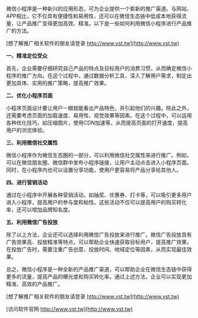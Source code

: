 微信小程序是一种新兴的应用形态，可为企业提供一个崭新的推广渠道。与网站、APP相比，它不仅具有便捷性和易用性，还可以在微信生态链中低成本地获得流量，让产品推广变得更加高效、精准。以下是一些如何利用微信小程序进行产品推广的方法。

[想了解推广相关软件的朋友请登录 http://www.vst.tw](http://www.vst.tw)

**一、精准定位受众**

首先，企业需要仔细研究自己产品的特点及目标用户的消费习惯，从而确定微信小程序的推广方向。在这个过程中，通过数据分析工具，深入了解用户需求，制定出更加具体、实用的推广策略，提高推广效果。

**二、优化小程序页面**

小程序页面设计要让用户一眼就能看出产品特色，并引起他们的兴趣。除此之外，还需要考虑页面的加载速度、易用性、视觉效果等因素。在这个过程中，可以运用各种优化技巧，如压缩图片，使用CDN加速等，从而提高页面的打开速度，提高用户的浏览体验。

**三、利用微信社交属性**

微信小程序作为微信生态圈的一部分，可以利用微信社交属性来进行推广。例如，可以在微信朋友圈、微信群中发布小程序链接，让用户主动点击进入小程序页面。同时，在小程序内也可以设置分享功能，使用户更容易将产品分享给其他人。

**四、进行营销活动**

通过在小程序中开展各种营销活动，如抽奖、优惠券、打卡等，可以吸引更多用户进入小程序，提高用户的参与度和粘性。这些活动不仅可以提高用户的购买转化率，还可以增加品牌知名度。

**五、利用微信广告投放**

除了以上方法，企业还可以选择利用微信广告投放来进行推广。微信广告投放具有广告效果高、投放精准等特点，可以帮助企业快速获取目标用户，提高推广效果。在投放广告时，需要注重广告创意、投放时间、地域定位等因素，从而实现最佳效果。

总之，微信小程序是一种全新的产品推广渠道，可以帮助企业在微信生态链中获得更多的流量，提高产品的曝光度和购买转化率。通过上述方法，企业可以实现更加精准、高效的产品推广。

[想了解推广相关软件的朋友请登录 http://www.vst.tw](http://www.vst.tw)


[访问软件官网 http://www.vst.tw](http://www.vst.tw)
